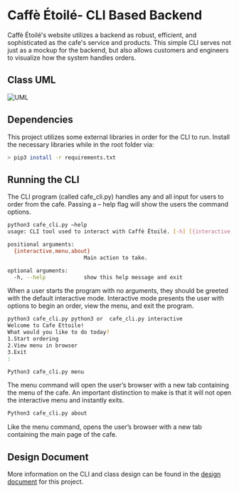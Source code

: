 # Caffè Étoilé- CLI Based Backend
Caffè Étoilé's website utilizes a backend as robust, efficient, and sophisticated as the cafe's service and products. This simple CLI serves not just as a mockup for the backend, but also allows customers and engineers to visualize how the system handles orders. 

## Class UML
![UML][1]

## Dependencies
This project utilizes some external libraries in order for the CLI to run. Install the necessary libraries while in the root folder via: 
```bash
> pip3 install -r requirements.txt
```

## Running the CLI
The CLI program (called cafe_cli.py) handles any and all input for users to order from the cafe. Passing a – help flag will show the users the command options. 
```bash
python3 cafe_cli.py –help
usage: CLI tool used to interact with Caffè Étoilé. [-h] [{interactive,menu,about}]

positional arguments:
  {interactive,menu,about}
                        Main action to take.

optional arguments:
  -h, --help            show this help message and exit
```
When a user starts the program with no arguments, they should be greeted with the default interactive mode. Interactive mode presents the user with options to begin an order, view the menu, and exit the program.

```bash
python3 cafe_cli.py python3 or  cafe_cli.py interactive
Welcome to Cafe Ettoile!
What would you like to do today?
1.Start ordering
2.View menu in browser
3.Exit
:
```
```bash
Python3 cafe_cli.py menu
```
The menu command will open the user’s browser with a new tab containing the menu of the cafe. An important distinction to make is that it will not open the interactive menu and instantly exits. 

```bash
Python3 cafe_cli.py about
```
Like the menu command, opens the user’s browser with a new tab containing the main page of the cafe.


## Design Document
More information on the CLI and class design can be found in the [design document][2] for this project.

[1]: https://i.imgur.com/4paEZ8X.png "UML Diagram"
[2]: https://docs.google.com/document/d/1MGX-FJaVH08It__gCW3-Ja_oFVA535P_7ZlL1mbavcU/edit?usp=sharing&resourcekey=0-Nbmp1yoCrM28XlymrSHyHw "Design Doc"
